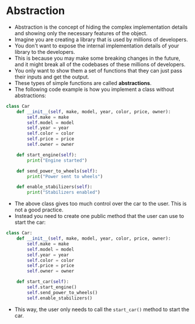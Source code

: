 # Abstraction
+ Abstraction is the concept of hiding the complex implementation details and showing only the necessary features of the object.
+ Imagine you are creating a library that is used by millions of developers.
+ You don't want to expose the internal implementation details of your library to the developers.
+ This is because you may make some breaking changes in the future, and it might break all of the codebases of these millions of developers.
+ You only want to show them a set of functions that they can just pass their inputs and get the output.
+ These types of simple functions are called **abstractions**.
+ The following code example is how you implement a class without abstractions:
```python
class Car
	def __init__(self, make, model, year, color, price, owner):
        self.make = make
        self.model = model
        self.year = year
        self.color = color
        self.price = price
        self.owner = owner

	def start_engine(self):
        print("Engine started")

	def send_power_to_wheels(self):
        print("Power sent to wheels")

	def enable_stabilizers(self):
        print("Stabilizers enabled")
```

+ The above class gives too much control over the car to the user. This is not a good practice.
+ Instead you need to create one public method that the user can use to start the car:
```python
class Car:
	def __init__(self, make, model, year, color, price, owner):
		self.make = make
		self.model = model
		self.year = year
		self.color = color
		self.price = price
		self.owner = owner

	def start_car(self):
		self.start_engine()
		self.send_power_to_wheels()
		self.enable_stabilizers()
```

+ This way, the user only needs to call the `start_car()` method to start the car.
